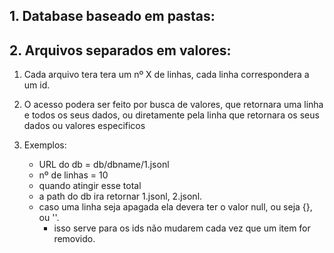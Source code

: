  ## 1. Database baseado em pastas:
## 2. Arquivos separados em valores:
1.   Cada arquivo tera tera um nº X de linhas, cada linha correspondera a um id.
2. O acesso podera ser feito por busca de valores, que retornara uma linha e todos os seus dados, ou diretamente pela linha que retornara os seus dados ou valores especificos

3. Exemplos:
    * URL do db = db/dbname/1.jsonl
    * nº de linhas = 10
    * quando atingir esse total
    * a path do db ira retornar 1.jsonl, 2.jsonl.
    * caso uma linha seja apagada ela devera ter o valor null, ou seja {}, ou ''.
        * isso serve para os ids não mudarem cada vez que um item for removido.
    